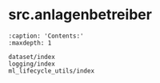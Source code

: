 # src.anlagenbetreiber
```{toctree}
:caption: 'Contents:'
:maxdepth: 1

dataset/index
logging/index
ml_lifecycle_utils/index
```